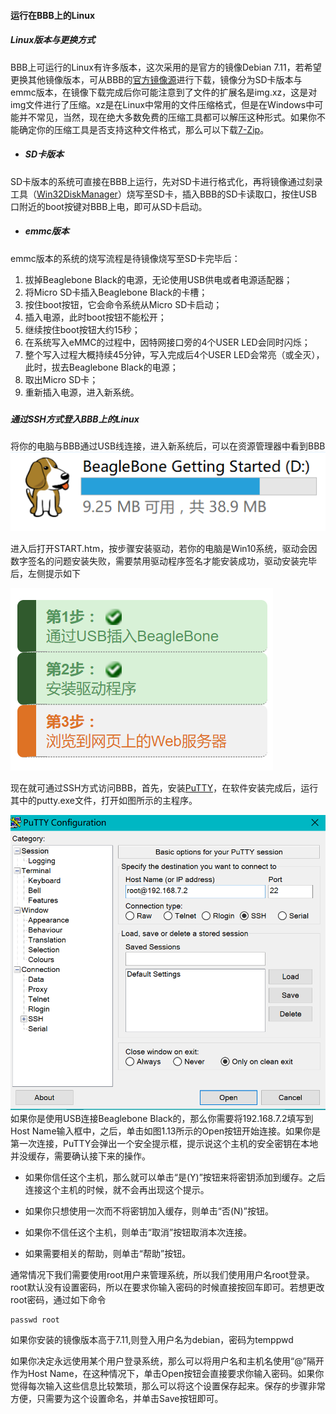 #### 运行在BBB上的Linux



##### Linux版本与更换方式

BBB上可运行的Linux有许多版本，这次采用的是官方的镜像Debian 7.11，若希望更换其他镜像版本，可从BBB的[官方镜像源](http://beagleboard.org/latest-images/)进行下载，镜像分为SD卡版本与emmc版本，在镜像下载完成后你可能注意到了文件的扩展名是img.xz，这是对img文件进行了压缩。xz是在Linux中常用的文件压缩格式，但是在Windows中可能并不常见，当然，现在绝大多数免费的压缩工具都可以解压这种形式。如果你不能确定你的压缩工具是否支持这种文件格式，那么可以下载[7-Zip](http://www.7-zip.org/download.html)。

* ##### SD卡版本

SD卡版本的系统可直接在BBB上运行，先对SD卡进行格式化，再将镜像通过刻录工具（[Win32DiskManager](https://sourceforge.net/projects/win32diskimager/)）烧写至SD卡，插入BBB的SD卡读取口，按住USB口附近的boot按键对BBB上电，即可从SD卡启动。

* ##### emmc版本

emmc版本的系统的烧写流程是待镜像烧写至SD卡完毕后：

1. 拔掉Beaglebone Black的电源，无论使用USB供电或者电源适配器；
2. 将Micro SD卡插入Beaglebone Black的卡槽；
3. 按住boot按钮，它会命令系统从Micro SD卡启动；
4. 插入电源，此时boot按钮不能松开；
5. 继续按住boot按钮大约15秒；
6. 在系统写入eMMC的过程中，因特网接口旁的4个USER LED会同时闪烁；
7. 整个写入过程大概持续45分钟，写入完成后4个USER LED会常亮（或全灭），此时，拔去Beaglebone Black的电源；
8. 取出Micro SD卡；
9. 重新插入电源，进入新系统。

##### 

##### 通过SSH方式登入BBB上的Linux

将你的电脑与BBB通过USB线连接，进入新系统后，可以在资源管理器中看到BBB![](/assets/BBB.png)

进入后打开START.htm，按步骤安装驱动，若你的电脑是Win10系统，驱动会因数字签名的问题安装失败，需要禁用驱动程序签名才能安装成功，驱动安装完毕后，左侧提示如下

![](/assets/starhtml.png)

现在就可通过SSH方式访问BBB，首先，安装[PuTTY](/www.putty.org)，在软件安装完成后，运行其中的putty.exe文件，打开如图所示的主程序。

![](/assets/putty.png)  
如果你是使用USB连接Beaglebone Black的，那么你需要将192.168.7.2填写到Host Name输入框中，之后，单击如图1.13所示的Open按钮开始连接。如果你是第一次连接，PuTTY会弹出一个安全提示框，提示说这个主机的安全密钥在本地并没缓存，需要确认接下来的操作。

* 如果你信任这个主机，那么就可以单击“是\(Y\)”按钮来将密钥添加到缓存。之后连接这个主机的时候，就不会再出现这个提示。

* 如果你只想使用一次而不将密钥加入缓存，则单击“否\(N\)”按钮。

* 如果你不信任这个主机，则单击“取消”按钮取消本次连接。

* 如果需要相关的帮助，则单击“帮助”按钮。

通常情况下我们需要使用root用户来管理系统，所以我们使用用户名root登录。root默认没有设置密码，所以在要求你输入密码的时候直接按回车即可。若想更改root密码，通过如下命令

```
passwd root
```

如果你安装的镜像版本高于7.11,则登入用户名为debian，密码为temppwd

如果你决定永远使用某个用户登录系统，那么可以将用户名和主机名使用“@”隔开作为Host Name，在这种情况下，单击Open按钮会直接要求你输入密码。如果你觉得每次输入这些信息比较繁琐，那么可以将这个设置保存起来。保存的步骤非常方便，只需要为这个设置命名，并单击Save按钮即可。

